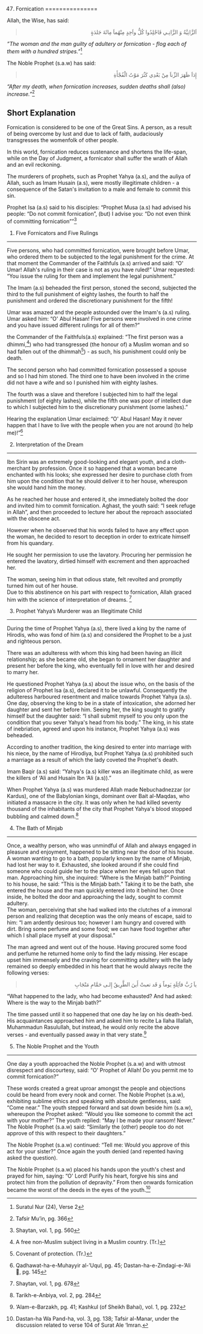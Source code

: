 47. Fornication
===============

Allah, the Wise, has said:

<blockquote dir="rtl">
  <p>
اَلزَّانِيَّةُ وَ الزَّانِـي فَاجْلِدُوا کُلُّ واَحِدٍ مِنْهُماَ
مِائَةَ جَلدَةٍ
  </p>
</blockquote>

*”The woman and the man guilty of adultery or fornication - flog each of
them with a hundred stripes.”*[^1]

The Noble Prophet (s.a.w) has said:

<blockquote dir="rtl">
  <p>
إِذاَ ظَهَرَ الزِّناَ مِنْ بَعْدِي کَثُرَ مَوْتُ الْفُجْأَةِ
  </p>
</blockquote>

*“After my death, when fornication increases, sudden deaths shall (also)
increase.”*[^2]

Short Explanation
-----------------

Fornication is considered to be one of the Great Sins. A person, as a
result of being overcome by lust and due to lack of faith, audaciously
transgresses the womenfolk of other people.

In this world, fornication reduces sustenance and shortens the
life-span, while on the Day of Judgment, a fornicator shall suffer the
wrath of Allah and an evil reckoning.

The murderers of prophets, such as Prophet Yahya (a.s), and the auliya
of Allah, such as Imam Husain (a.s), were mostly illegitimate children -
a consequence of the Satan's invitation to a male and female to commit
this sin.

Prophet Isa (a.s) said to his disciples: “Prophet Musa (a.s) had advised
his people: “Do not commit fornication”, (but) I advise you: “Do not
even think of committing fornication””[^3]

1) Five Fornicators and Five Rulings
------------------------------------

Five persons, who had committed fornication, were brought before Umar,
who ordered them to be subjected to the legal punishment for the crime.
At that moment the Commander of the Faithfuls (a.s) arrived and said:
“O' Umar! Allah's ruling in their case is not as you have ruled!” Umar
requested: “You issue the ruling for them and implement the legal
punishment.”

The Imam (a.s) beheaded the first person, stoned the second, subjected
the third to the full punishment of eighty lashes, the fourth to half
the punishment and ordered the discretionary punishment for the fifth!

Umar was amazed and the people astounded over the Imam's (a.s) ruling.
Umar asked him: “O' Abul Hasan! Five persons were involved in one crime
and you have issued different rulings for all of them?”

the Commander of the Faithfuls(a.s) explained: “The first person was a
dhimmi,[^4]) who had transgressed (the honour of) a Muslim woman and so
had fallen out of the dhimmah[^5]) - as such, his punishment could only
be death.

The second person who had committed fornication possessed a spouse and
so I had him stoned. The third one to have been involved in the crime
did not have a wife and so I punished him with eighty lashes.

The fourth was a slave and therefore I subjected him to half the legal
punishment (of eighty lashes), while the fifth one was poor of intellect
due to which I subjected him to the discretionary punishment (some
lashes).”

Hearing the explanation Umar exclaimed: “O' Abul Hasan! May it never
happen that I have to live with the people when you are not around (to
help me)!”[^6]

2) Interpretation of the Dream
------------------------------

Ibn Sirin was an extremely good-looking and elegant youth, and a
cloth-merchant by profession. Once it so happened that a woman became
enchanted with his looks; she expressed her desire to purchase cloth
from him upon the condition that he should deliver it to her house,
whereupon she would hand him the money.

As he reached her house and entered it, she immediately bolted the door
and invited him to commit fornication. Aghast, the youth said: “I seek
refuge in Allah”, and then proceeded to lecture her about the reproach
associated with the obscene act.

However when he observed that his words failed to have any effect upon
the woman, he decided to resort to deception in order to extricate
himself from his quandary.

He sought her permission to use the lavatory. Procuring her permission
he entered the lavatory, dirtied himself with excrement and then
approached her.

The woman, seeing him in that odious state, felt revolted and promptly
turned him out of her house.  
 Due to this abstinence on his part with respect to fornication, Allah
graced him with the science of interpretation of dreams. [^7]

3) Prophet Yahya’s Murderer was an Illegitimate Child
-----------------------------------------------------

During the time of Prophet Yahya (a.s), there lived a king by the name
of Hirodis, who was fond of him (a.s) and considered the Prophet to be a
just and righteous person.

There was an adulteress with whom this king had been having an illicit
relationship; as she became old, she began to ornament her daughter and
present her before the king, who eventually fell in love with her and
desired to marry her.

He questioned Prophet Yahya (a.s) about the issue who, on the basis of
the religion of Prophet Isa (a.s), declared it to be unlawful.
Consequently the adulteress harboured resentment and malice towards
Prophet Yahya (a.s). One day, observing the king to be in a state of
intoxication, she adorned her daughter and sent her before him. Seeing
her, the king sought to gratify himself but the daughter said: “I shall
submit myself to you only upon the condition that you sever Yahya's head
from his body.” The king, in his state of inebriation, agreed and upon
his instance, Prophet Yahya (a.s) was beheaded.

According to another tradition, the king desired to enter into marriage
with his niece, by the name of Hirodiya, but Prophet Yahya (a.s)
prohibited such a marriage as a result of which the lady coveted the
Prophet's death.

Imam Baqir (a.s) said: “Yahya's (a.s) killer was an illegitimate child,
as were the killers of ‘Ali and Husain Ibn ‘Ali (a.s)).”

When Prophet Yahya (a.s) was murdered Allah made Nebuchadnezzar (or
Kardus), one of the Babylonian kings, dominant over Bait al-Maqdas, who
initiated a massacre in the city. It was only when he had killed seventy
thousand of the inhabitants of the city that Prophet Yahya's blood
stopped bubbling and calmed down.[^8]

4) The Bath of Minjab
---------------------

Once, a wealthy person, who was unmindful of Allah and always engaged in
pleasure and enjoyment, happened to be sitting near the door of his
house. A woman wanting to go to a bath, popularly known by the name of
Minjab, had lost her way to it. Exhausted, she looked around if she
could find someone who could guide her to the place when her eyes fell
upon that man. Approaching him, she inquired: “Where is the Minjab
bath?” Pointing to his house, he said: “This is the Minjab bath.” Taking
it to be the bath, she entered the house and the man quickly entered
into it behind her. Once inside, he bolted the door and approaching the
lady, sought to commit adultery.  
 The woman, perceiving that she had walked into the clutches of a
immoral person and realizing that deception was the only means of
escape, said to him: “I am ardently desirous too; however I am hungry
and covered with dirt. Bring some perfume and some food; we can have
food together after which I shall place myself at your disposal.”

The man agreed and went out of the house. Having procured some food and
perfume he returned home only to find the lady missing. Her escape upset
him immensely and the craving for committing adultery with the lady
remained so deeply embedded in his heart that he would always recite the
following verses:

<blockquote dir="rtl">
  <p>
ياَ رُبَّ قاَئِلَةٍ يَوماً وَ قَد تعبتْ أَينَ الطَّرِيقُ إِلـى
حَمَّامِ مَنْجَابِ
  </p>
</blockquote>

“What happened to the lady, who had become exhausted? And had asked:
Where is the way to the Minjab bath?”

The time passed until it so happened that one day he lay on his
death-bed. His acquaintances approached him and asked him to recite La
Ilaha Illallah, Muhammadun Rasulullah, but instead, he would only recite
the above verses - and eventually passed away in that very state.[^9]

5) The Noble Prophet and the Youth
----------------------------------

One day a youth approached the Noble Prophet (s.a.w) and with utmost
disrespect and discourtesy, said: “O' Prophet of Allah! Do you permit me
to commit fornication?”

These words created a great uproar amongst the people and objections
could be heard from every nook and corner. The Noble Prophet (s.a.w),
exhibiting sublime ethics and speaking with absolute gentleness, said:
“Come near.” The youth stepped forward and sat down beside him (s.a.w),
whereupon the Prophet asked: “Would you like someone to commit the act
with your mother?” The youth replied: “May I be made your ransom!
Never.” The Noble Prophet (s.a.w) said: “Similarly the (other) people
too do not approve of this with respect to their daughters.”

The Noble Prophet (s.a.w) continued: “Tell me: Would you approve of this
act for your sister?” Once again the youth denied (and repented having
asked the question).

The Noble Prophet (s.a.w) placed his hands upon the youth's chest and
prayed for him, saying: “O' Lord! Purify his heart, forgive his sins and
protect him from the pollution of depravity.” From then onwards
fornication became the worst of the deeds in the eyes of the youth.[^10]

[^1]: Suratul Nur (24), Verse 2

[^2]: Tafsir Mu’in, pg. 366

[^3]: Shaytan, vol. 1, pg. 560

[^4]: A free non-Muslim subject living in a Muslim country. (Tr.)

[^5]: Covenant of protection. (Tr.)

[^6]: Qadhawat-ha-e-Muhayyir al-’Uqul, pg. 45;
Dastan-ha-e-Zindagi-e-’Ali , pg. 145

[^7]: Shaytan, vol. 1, pg. 678

[^8]: Tarikh-e-Anbiya, vol. 2, pg. 284

[^9]: ‘Alam-e-Barzakh, pg. 41; Kashkul (of Sheikh Bahai), vol. 1, pg.
232

[^10]: Dastan-ha Wa Pand-ha, vol. 3, pg. 138; Tafsir al-Manar, under the
discussion related to verse 104 of Surat Ale ‘Imran.



